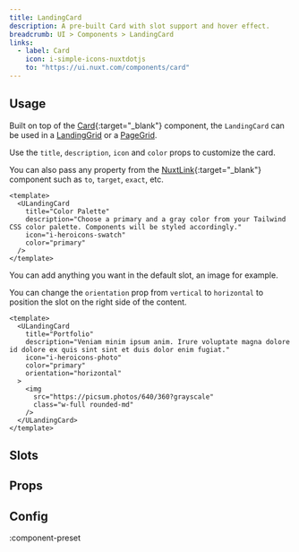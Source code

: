 ```yaml
---
title: LandingCard
description: A pre-built Card with slot support and hover effect.
breadcrumb: UI > Components > LandingCard
links:
  - label: Card
    icon: i-simple-icons-nuxtdotjs
    to: "https://ui.nuxt.com/components/card"
---
```


## Usage

Built on top of the [Card](https://ui.nuxt.com/components/card){:target="\_blank"} component, the `LandingCard` can be used in a [LandingGrid](/ui/components/landing-grid) or a [PageGrid](/ui/components/page-grid).

Use the `title`, `description`, `icon` and `color` props to customize the card.

You can also pass any property from the [NuxtLink](https://nuxt.com/docs/api/components/nuxt-link#props){:target="\_blank"} component such as `to`, `target`, `exact`, etc.

```vue [Example.vue]
<template>
  <ULandingCard
    title="Color Palette"
    description="Choose a primary and a gray color from your Tailwind CSS color palette. Components will be styled accordingly."
    icon="i-heroicons-swatch"
    color="primary"
  />
</template>
```

You can add anything you want in the default slot, an image for example.

You can change the `orientation` prop from `vertical` to `horizontal` to position the slot on the right side of the content.

```vue
<template>
  <ULandingCard
    title="Portfolio"
    description="Veniam minim ipsum anim. Irure voluptate magna dolore id dolore ex quis sint sint et duis dolor enim fugiat."
    icon="i-heroicons-photo"
    color="primary"
    orientation="horizontal"
  >
    <img
      src="https://picsum.photos/640/360?grayscale"
      class="w-full rounded-md"
    />
  </ULandingCard>
</template>
```

## Slots

<!-- component-slots -->

## Props

<!-- components-props -->

## Config

:component-preset
